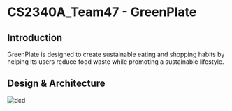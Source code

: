 # CS2340A_Team47 - GreenPlate

## Introduction
GreenPlate is designed to create sustainable eating and shopping habits by helping its users reduce food waste while promoting a sustainable lifestyle. 

## Design & Architecture

![dcd](https://ibb.co/2Y0r6vV)
